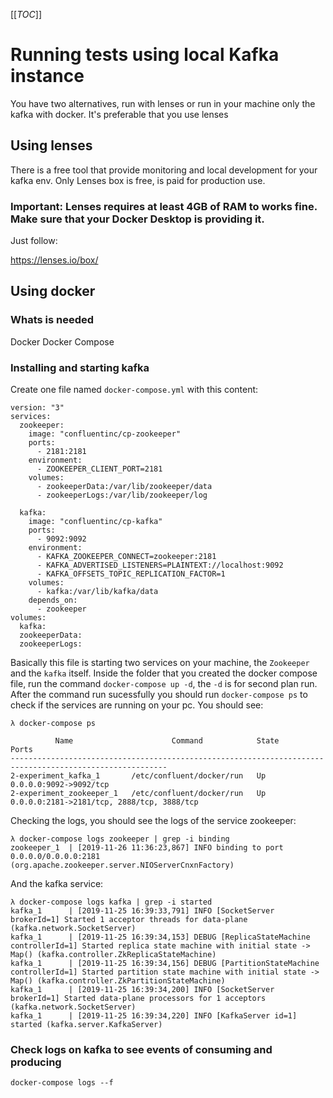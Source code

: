 ﻿[[_TOC_]]

# Running tests using local Kafka instance

You have two alternatives, run with lenses or run in your machine only the kafka with docker. It's preferable that you use lenses

## Using lenses

There is a free tool that provide monitoring and local development for your kafka env. Only Lenses box is free, is paid for production use.

### Important: Lenses requires at least 4GB of RAM to works fine. Make sure that your Docker Desktop is providing it.

Just follow:

https://lenses.io/box/

## Using docker

### Whats is needed

Docker
Docker Compose

### Installing and starting kafka

Create one file named `docker-compose.yml` with this content:
```
version: "3"
services:
  zookeeper:
    image: "confluentinc/cp-zookeeper"
    ports:
      - 2181:2181
    environment:
      - ZOOKEEPER_CLIENT_PORT=2181
    volumes:
      - zookeeperData:/var/lib/zookeeper/data
      - zookeeperLogs:/var/lib/zookeeper/log

  kafka:
    image: "confluentinc/cp-kafka"
    ports:
      - 9092:9092
    environment:
      - KAFKA_ZOOKEEPER_CONNECT=zookeeper:2181
      - KAFKA_ADVERTISED_LISTENERS=PLAINTEXT://localhost:9092
      - KAFKA_OFFSETS_TOPIC_REPLICATION_FACTOR=1
    volumes:
      - kafka:/var/lib/kafka/data
    depends_on:
      - zookeeper
volumes:
  kafka:
  zookeeperData:
  zookeeperLogs:

```

Basically this file is starting two services on your machine, the `Zookeeper` and the `kafka` itself. Inside the folder that you created the docker compose file, run the command `docker-compose up -d`, the `-d` is for second plan run. After the command run sucessfully you should run `docker-compose ps` to check if the services are running on your pc. You should see:


```
λ docker-compose ps

          Name                      Command            State                     Ports
---------------------------------------------------------------------------------------------------------
2-experiment_kafka_1       /etc/confluent/docker/run   Up      0.0.0.0:9092->9092/tcp
2-experiment_zookeeper_1   /etc/confluent/docker/run   Up      0.0.0.0:2181->2181/tcp, 2888/tcp, 3888/tcp
```

Checking the logs, you should see the logs of the service zookeeper:

```
λ docker-compose logs zookeeper | grep -i binding
zookeeper_1  | [2019-11-26 11:36:23,867] INFO binding to port 0.0.0.0/0.0.0.0:2181 (org.apache.zookeeper.server.NIOServerCnxnFactory)
```

And the kafka service:


```
λ docker-compose logs kafka | grep -i started
kafka_1      | [2019-11-25 16:39:33,791] INFO [SocketServer brokerId=1] Started 1 acceptor threads for data-plane (kafka.network.SocketServer)
kafka_1      | [2019-11-25 16:39:34,153] DEBUG [ReplicaStateMachine controllerId=1] Started replica state machine with initial state -> Map() (kafka.controller.ZkReplicaStateMachine)
kafka_1      | [2019-11-25 16:39:34,156] DEBUG [PartitionStateMachine controllerId=1] Started partition state machine with initial state -> Map() (kafka.controller.ZkPartitionStateMachine)
kafka_1      | [2019-11-25 16:39:34,200] INFO [SocketServer brokerId=1] Started data-plane processors for 1 acceptors (kafka.network.SocketServer)
kafka_1      | [2019-11-25 16:39:34,220] INFO [KafkaServer id=1] started (kafka.server.KafkaServer)
```
### Check logs on kafka to see events of consuming and producing

`docker-compose logs --f`